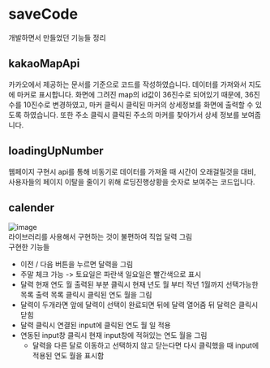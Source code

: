 # saveCode
개발하면서 만들었던 기능들 정리

## kakaoMapApi
카카오에서 제공하는 문서를 기준으로 코드를 작성하였습니다.
데이터를 가져와서 지도에 마커로 표시합니다. 
화면에 그려진 map의 id값이 36진수로 되어있기 때문에,
36진수를 10진수로 변경하였고, 마커 클릭시 클릭된 마커의 상세정보를 화면에 출력할 수 있도록 하였습니다.
또한 주소 클릭시 클릭된 주소의 마커를 찾아가서 상세 정보를 보여줍니다.

## loadingUpNumber
웹페이지 구현시 api를 통해 비동기로 데이터를 가져올 때 시간이 오래걸릴것을 대비, 사용자들의 페이지 이탈을 줄이기 위해
로딩진행상황을 숫자로 보여주는 코드입니다. 

## calender
![image](https://user-images.githubusercontent.com/79562182/215960717-5f7f03da-ed82-4189-a893-f3d9ed2f15c8.png) <br>
라이브러리를 사용해서 구현하는 것이 불편하여 직업 달력 그림  <br>
구현한 기능들
  - 이전 / 다음 버튼을 누르면 달력을 그림
  - 주말 체크 가능 -> 토요일은 파란색 일요일은 빨간색으로 표시
  - 달력 현재 연도 월 출력된 부분 클릭시 현재 년도 월 부터 작년 1월까지 선택가능한 목록 출력 
    목록 클릭시 클릭된 연도 월을 그림 
  - 달력이 두개라면 앞에 달력이 선택이 완료되면 뒤에 달력 열어줌 뒤 달력은 클릭시 닫힘 
  - 달력 클릭시 연결된 input에 클릭된 연도 월 일 적용
  - 연동된 input창 클릭시 현재 input창에 적혀있는 연도 월을 그림 
    - 달력을 다른 달로 이동하고 선택하지 않고 닫는다면 다시 클릭했을 때 input에 적용된 연도 월을 표시함 

